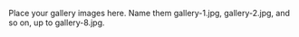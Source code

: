 Place your gallery images here. Name them gallery-1.jpg, gallery-2.jpg, and so on, up to gallery-8.jpg.
